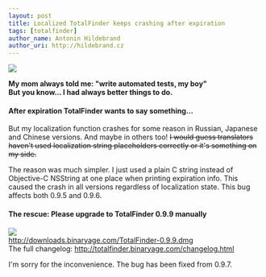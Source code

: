 ```yaml
---
layout: post
title: Localized TotalFinder keeps crashing after expiration
tags: [totalfinder]
author_name: Antonin Hildebrand
author_uri: http://hildebrand.cz
---
```


<img src="{{site.url}}/shared/img/icons/totalfinder-64.png" class="intro-icon"/>

**My mom always told me: "write automated tests, my boy"<br>But you know... I had always better things to do.**

#### After expiration TotalFinder wants to say something...

But my localization function crashes for some reason in Russian, Japanese and Chinese versions. And maybe in others too! <strike>I would guess translators haven't used localization string placeholders correctly or it's something on my side.</strike>

The reason was much simpler. I just used a plain C string instead of Objective-C NSString at one place when printing expiration info. This caused the crash in all versions regardless of localization state. This bug affects both 0.9.5 and 0.9.6. 

#### The rescue: Please upgrade to TotalFinder 0.9.9 manually

<div class="blog-download">
    <a class="download-link" href="http://downloads.binaryage.com/TotalFinder-0.9.9.dmg"><img src="{{site.url}}/shared/img/small-download-button.png"/><div>http://downloads.binaryage.com/TotalFinder-0.9.9.dmg</div></a>
    <div class="download-note">The full changelog: <a href="http://totalfinder.binaryage.com/changelog.html">http://totalfinder.binaryage.com/changelog.html</a></div>
</div>

I'm sorry for the inconvenience. The bug has been fixed from 0.9.7.